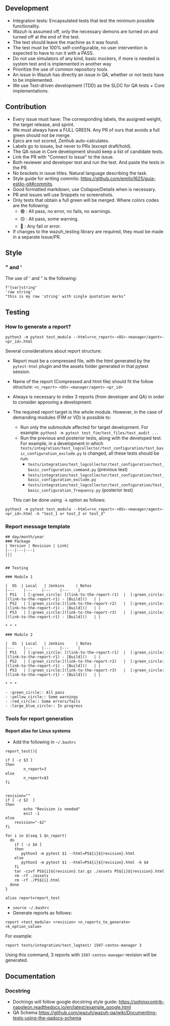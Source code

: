 ## Development
- Integration tests: Encapsulated tests that test the minimum possible functionality.
- Wazuh is assumed off, only the necessary demons are turned on and turned off at the end of the test.
- The test should leave the machine as it was found.
- The test must be 100% self-configurable, no user intervention is expected to have to run it with a PASS.
- Do not use simulators of any kind, basic mockers, if more is needed is system test and is implemented in another way
- Prioritize the use of common repository tools.
- An issue in Wazuh has directly an issue in QA, whether or not tests have to be implemented.
- We use Test-driven development (TDD) as the SLDC for QA tests + Core implementations.

## Contribution
- Every issue must have: The corresponding labels, the assigned weight, the target release, and sprint.
- We must always have a FULL GREEN. Any PR of ours that avoids a full green should not be merge.
- Epics are not scored, Zenhub auto-calculates.
- Labels go to issues, but never to PRs (except draft/hold).
- The QA issue in Core development should keep a list of candidate tests.
- Link the PR with "Connect to issue" to the issue.
- Both reviewer and developer test and run the test. And paste the tests in the PR.
- No brackets in issue titles. Natural language describing the task.
- Style guide for writing commits: https://github.com/emilio1625/guia-estilo-git#commits.
- Good formatted markdown, use Collapse/Details when is necessary.
- PR and issues will use Snippets no screenshots.
- Only tests that obtain a full green will be merged. Where colors codes are the following:
   - :green_circle: : All pass, no error, no fails, no warnings. 
   - :yellow_circle: : All pass, some warning. 
   - :red_circle: : Any fail or error.
- If changes to the wazuh_testing library are required, they must be made in a separate Issue/PR. 

## Style
### " and '

The use of ' and " is the following:
```
f"{var}string"
'raw string'
"this is my raw 'string' with single quotation marks"
```

## Testing
### How to generate a report?

`python3 -m pytest test_module --html=r<n_report>-<OS>-<manager/agent>-<pr_id>.html`

Several considerations about report structure:

- Report must be a compressed file, with the html generated by the `pytest-html` plugin and the assets folder generated in 
that pytest session.
- Name of the report (Compressed and html file) should fit the follow structure: `<n_report>-<OS>-<manager/agent>-<pr_id>`
- Always is necessary to index 3 reports (from developer and QA) in order to consider approving a development.
- The required report target is the whole module. However, in the case of demanding modules (FIM or VD) is possible to:
    - Run only the submodule affected for target development. For example: `python3 -m pytest test_fim/test_files/test_audit ...`
    - Run the previous and posterior tests, along with the developed test. For example, in a development in which `tests/integration/test_logcollector/test_configuration/test_basic_configuration_exclude.py` is changed, all these tests should be run:
        - `tests/integration/test_logcollector/test_configuration/test_basic_configuration_command.py` (previous test)
        - `tests/integration/test_logcollector/test_configuration/test_basic_configuration_exclude.py`
        - `tests/integration/test_logcollector/test_configuration/test_basic_configuration_frequency.py` (posterior test)

    This can be done using `-k` option as follows:

`python3 -m pytest test_module --html=r<n_report>-<OS>-<manager/agent>-<pr_id>.html -k "test_1 or test_2 or test_3"`

### Report message template
```
## day/month/year
### Package
| Version | Revision | Link|
|---|---|---|
|||


## Testing

### Module 1

|  OS  | Local   | Jenkins     | Notes
|---    |---    |---    |---    |
| PS1   | [:green_circle: ](link-to-the-report-r1)  |  [:green_circle: ](link-to-the-report-r1) - [Build]()   | |
| PS2   | [:green_circle:](link-to-the-report-r2)   |  [:green_circle: ](link-to-the-report-r1) - [Build]()   | |
| PS3   | [:green_circle:](link-to-the-report-r3)   |  [:green_circle: ](link-to-the-report-r1) - [Build]()   | |

* * * 

### Module 2

|  OS  | Local   | Jenkins     | Notes
|---    |---    |---    |---    |
| PS1   | [:green_circle: ](link-to-the-report-r1)  |  [:green_circle: ](link-to-the-report-r1) - [Build]()   | |
| PS2   | [:green_circle:](link-to-the-report-r2)   |  [:green_circle: ](link-to-the-report-r1) - [Build]()   | |
| PS3   | [:green_circle:](link-to-the-report-r3)   |  [:green_circle: ](link-to-the-report-r1) - [Build]()   | |

* * * 

- :green_circle:: All pass
- :yellow_circle:: Some warnings
- :red_circle:: Some errors/fails
- :large_blue_circle:: In progress 
```

### Tools for report generation

#### Report alias for Linux systems

- Add the following in  `~/.bashrc`
```
report_test(){

if [ -z $3 ]
then
        n_report=3
else
        n_report=$3
fi


revision=""
if [ -z $2  ]
then
        echo "Revision is needed"
        exit -1
else
    revision="-$2"
fi

for i in $(seq 1 $n_report)
  do
    if [ -z $4 ]
    then
       python3 -m pytest $1 --html=PS${i}${revision}.html
    else
       python3 -m pytest $1 --html=PS${i}${revision}.html -k $4
    fi
    tar -czvf PS${i}${revision}.tar.gz ./assets PS${i}${revision}.html
    rm -rf ./assets
    rm -rf ./PS${i}.html
  done
}

alias report=report_test
```

- `source ~/.bashrc`
- Generate reports as follows:

`report <test_module> <revision> <n_reports_to_generate> <k_option_value>`

For example:

`report tests/integration/test_logtest/ 1507-centos-manager 3`

Using this command, 3 reports with `1507-centos-manager` revision will be generated.


## Documentation
### Docstring
- Doctrings will follow google docstring style guide: https://sphinxcontrib-napoleon.readthedocs.io/en/latest/example_google.html
- QA Schema https://github.com/wazuh/wazuh-qa/wiki/Documenting-tests-using-the-qadocs-schema





